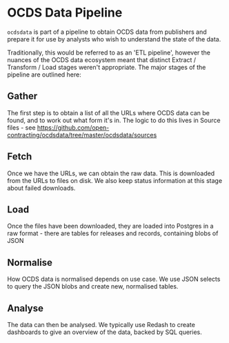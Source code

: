 OCDS Data Pipeline
==================

`ocdsdata` is part of a pipeline to obtain OCDS data from publishers and prepare it for use by analysts who wish to understand the state of the data.

Traditionally, this would be referred to as an 'ETL pipeline', however the nuances of the OCDS data ecosystem meant that distinct Extract / Transform / Load stages weren't appropriate. The major stages of the pipeline are outlined here:

Gather
------

The first step is to obtain a list of all the URLs where OCDS data can be found, and to work out what form it's in. The logic to do this lives in Source files - see https://github.com/open-contracting/ocdsdata/tree/master/ocdsdata/sources

Fetch
-----

Once we have the URLs, we can obtain the raw data. This is downloaded from the URLs to files on disk. We also keep status information at this stage about failed downloads.

Load
----

Once the files have been downloaded, they are loaded into Postgres in a raw format - there are tables for releases and records, containing blobs of JSON

Normalise
---------

How OCDS data is normalised depends on use case. We use JSON selects to query the JSON blobs and create new, normalised tables.

Analyse
-------

The data can then be analysed. We typically use Redash to create dashboards to give an overview of the data, backed by SQL queries.
